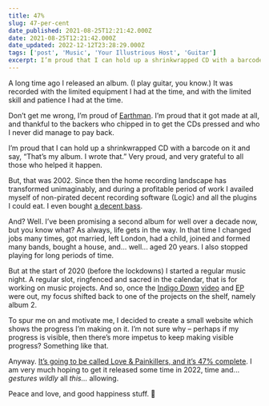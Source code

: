 ```yaml
---
title: 47%
slug: 47-per-cent
date_published: 2021-08-25T12:21:42.000Z
date: 2021-08-25T12:21:42.000Z
date_updated: 2022-12-12T23:28:29.000Z
tags: ['post', 'Music', 'Your Illustrious Host', 'Guitar']
excerpt: I’m proud that I can hold up a shrinkwrapped CD with a barcode on it and say, “That’s my album. I wrote that.”
---
```


A long time ago I released an album. (I play guitar, you know.) It was recorded with the limited equipment I had at the time, and with the limited skill and patience I had at the time.

Don’t get me wrong, I’m proud of [Earthman](https://music.apple.com/gb/album/earthman/275368059). I’m proud that it got made at all, and thankful to the backers who chipped in to get the CDs pressed and who I never did manage to pay back.

I’m proud that I can hold up a shrinkwrapped CD with a barcode on it and say, “That’s my album. I wrote that.” Very proud, and very grateful to all those who helped it happen.

But, that was 2002. Since then the home recording landscape has transformed unimaginably, and during a profitable period of work I availed myself of non-pirated decent recording software (Logic) and all the plugins I could eat. I even bought [a decent bass](/guitars/#ibanezsr705nt2009).

And? Well. I’ve been promising a second album for well over a decade now, but you know what? As always, life gets in the way. In that time I changed jobs many times, got married, left London, had a child, joined and formed many bands, bought a house, and... well... aged 20 years. I also stopped playing for long periods of time.

But at the start of 2020 (before the lockdowns) I started a regular music night. A regular slot, ringfenced and sacred in the calendar, that is for working on music projects. And so, once the [Indigo Down](https://indigodown.com/) [video](https://www.youtube.com/watch?v=UAFhv4xKi0c) and [EP](https://indigodown.com/release) were out, my focus shifted back to one of the projects on the shelf, namely album 2.

To spur me on and motivate me, I decided to create a small website which shows the progress I’m making on it. I’m not sure why – perhaps if my progress is visible, then there’s more impetus to keep making visible progress? Something like that.

Anyway. [It’s going to be called Love & Painkillers, and it’s 47% complete](https://loveandpainkillers.com/). I am very much hoping to get it released some time in 2022, time and... *gestures wildly* all *this...* allowing.

Peace and love, and good happiness stuff. 🙏
